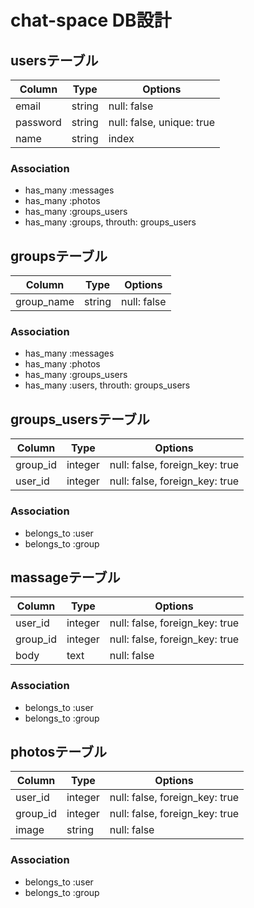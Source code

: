 # chat-space DB設計
## usersテーブル
|Column|Type|Options|
|------|----|-------|
|email|string|null: false|
|password|string|null: false, unique: true|
|name|string|index| 
### Association
- has_many :messages
- has_many :photos
- has_many :groups_users
- has_many :groups, throuth: groups_users

## groupsテーブル
|Column|Type|Options|
|------|----|-------|
|group_name|string|null: false|
### Association
- has_many :messages
- has_many :photos
- has_many :groups_users
- has_many :users, throuth: groups_users

## groups_usersテーブル
|Column|Type|Options|
|------|----|-------|
|group_id|integer|null: false, foreign_key: true|
|user_id|integer|null: false, foreign_key: true|
### Association
- belongs_to :user
- belongs_to :group

## massageテーブル
|Column|Type|Options|
|------|----|-------|
|user_id|integer|null: false, foreign_key: true|
|group_id|integer|null: false, foreign_key: true|
|body|text|null: false| 
### Association
- belongs_to :user
- belongs_to :group

## photosテーブル
|Column|Type|Options|
|------|----|-------|
|user_id|integer|null: false, foreign_key: true|
|group_id|integer|null: false, foreign_key: true|
|image|string|null: false| 
### Association
- belongs_to :user
- belongs_to :group
